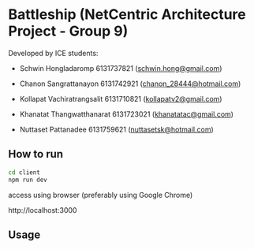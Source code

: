 # Battleship (NetCentric Architecture Project - Group 9)

Developed by ICE students:

  - Schwin Hongladaromp 6131737821 (schwin.hong@gmail.com)

  - Chanon Sangrattanayon 6131742921 (chanon_28444@hotmail.com)

  - Kollapat Vachiratrangsalit 6131710821 (kollapatv2@gmail.com)

  - Khanatat Thangwatthanarat 6131723021 (khanatatac@gmail.com)

  - Nuttaset Pattanadee 6131759621 (nuttasetsk@hotmail.com)

## How to run

```bash
cd client
npm run dev
```
access using browser (preferably using Google Chrome)

http://localhost:3000
## Usage
